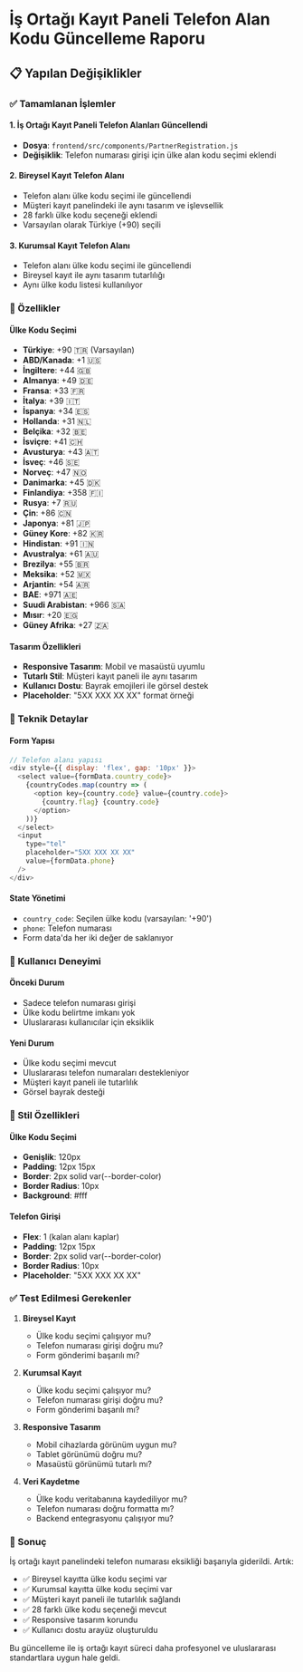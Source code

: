 # İş Ortağı Kayıt Paneli Telefon Alan Kodu Güncelleme Raporu

## 📋 Yapılan Değişiklikler

### ✅ Tamamlanan İşlemler

#### 1. İş Ortağı Kayıt Paneli Telefon Alanları Güncellendi
- **Dosya**: `frontend/src/components/PartnerRegistration.js`
- **Değişiklik**: Telefon numarası girişi için ülke alan kodu seçimi eklendi

#### 2. Bireysel Kayıt Telefon Alanı
- Telefon alanı ülke kodu seçimi ile güncellendi
- Müşteri kayıt panelindeki ile aynı tasarım ve işlevsellik
- 28 farklı ülke kodu seçeneği eklendi
- Varsayılan olarak Türkiye (+90) seçili

#### 3. Kurumsal Kayıt Telefon Alanı
- Telefon alanı ülke kodu seçimi ile güncellendi
- Bireysel kayıt ile aynı tasarım tutarlılığı
- Aynı ülke kodu listesi kullanılıyor

### 🎯 Özellikler

#### Ülke Kodu Seçimi
- **Türkiye**: +90 🇹🇷 (Varsayılan)
- **ABD/Kanada**: +1 🇺🇸
- **İngiltere**: +44 🇬🇧
- **Almanya**: +49 🇩🇪
- **Fransa**: +33 🇫🇷
- **İtalya**: +39 🇮🇹
- **İspanya**: +34 🇪🇸
- **Hollanda**: +31 🇳🇱
- **Belçika**: +32 🇧🇪
- **İsviçre**: +41 🇨🇭
- **Avusturya**: +43 🇦🇹
- **İsveç**: +46 🇸🇪
- **Norveç**: +47 🇳🇴
- **Danimarka**: +45 🇩🇰
- **Finlandiya**: +358 🇫🇮
- **Rusya**: +7 🇷🇺
- **Çin**: +86 🇨🇳
- **Japonya**: +81 🇯🇵
- **Güney Kore**: +82 🇰🇷
- **Hindistan**: +91 🇮🇳
- **Avustralya**: +61 🇦🇺
- **Brezilya**: +55 🇧🇷
- **Meksika**: +52 🇲🇽
- **Arjantin**: +54 🇦🇷
- **BAE**: +971 🇦🇪
- **Suudi Arabistan**: +966 🇸🇦
- **Mısır**: +20 🇪🇬
- **Güney Afrika**: +27 🇿🇦

#### Tasarım Özellikleri
- **Responsive Tasarım**: Mobil ve masaüstü uyumlu
- **Tutarlı Stil**: Müşteri kayıt paneli ile aynı tasarım
- **Kullanıcı Dostu**: Bayrak emojileri ile görsel destek
- **Placeholder**: "5XX XXX XX XX" format örneği

### 🔧 Teknik Detaylar

#### Form Yapısı
```javascript
// Telefon alanı yapısı
<div style={{ display: 'flex', gap: '10px' }}>
  <select value={formData.country_code}>
    {countryCodes.map(country => (
      <option key={country.code} value={country.code}>
        {country.flag} {country.code}
      </option>
    ))}
  </select>
  <input 
    type="tel" 
    placeholder="5XX XXX XX XX"
    value={formData.phone}
  />
</div>
```

#### State Yönetimi
- `country_code`: Seçilen ülke kodu (varsayılan: '+90')
- `phone`: Telefon numarası
- Form data'da her iki değer de saklanıyor

### 📱 Kullanıcı Deneyimi

#### Önceki Durum
- Sadece telefon numarası girişi
- Ülke kodu belirtme imkanı yok
- Uluslararası kullanıcılar için eksiklik

#### Yeni Durum
- Ülke kodu seçimi mevcut
- Uluslararası telefon numaraları destekleniyor
- Müşteri kayıt paneli ile tutarlılık
- Görsel bayrak desteği

### 🎨 Stil Özellikleri

#### Ülke Kodu Seçimi
- **Genişlik**: 120px
- **Padding**: 12px 15px
- **Border**: 2px solid var(--border-color)
- **Border Radius**: 10px
- **Background**: #fff

#### Telefon Girişi
- **Flex**: 1 (kalan alanı kaplar)
- **Padding**: 12px 15px
- **Border**: 2px solid var(--border-color)
- **Border Radius**: 10px
- **Placeholder**: "5XX XXX XX XX"

### ✅ Test Edilmesi Gerekenler

1. **Bireysel Kayıt**
   - Ülke kodu seçimi çalışıyor mu?
   - Telefon numarası girişi doğru mu?
   - Form gönderimi başarılı mı?

2. **Kurumsal Kayıt**
   - Ülke kodu seçimi çalışıyor mu?
   - Telefon numarası girişi doğru mu?
   - Form gönderimi başarılı mı?

3. **Responsive Tasarım**
   - Mobil cihazlarda görünüm uygun mu?
   - Tablet görünümü doğru mu?
   - Masaüstü görünümü tutarlı mı?

4. **Veri Kaydetme**
   - Ülke kodu veritabanına kaydediliyor mu?
   - Telefon numarası doğru formatta mı?
   - Backend entegrasyonu çalışıyor mu?

### 🚀 Sonuç

İş ortağı kayıt panelindeki telefon numarası eksikliği başarıyla giderildi. Artık:

- ✅ Bireysel kayıtta ülke kodu seçimi var
- ✅ Kurumsal kayıtta ülke kodu seçimi var
- ✅ Müşteri kayıt paneli ile tutarlılık sağlandı
- ✅ 28 farklı ülke kodu seçeneği mevcut
- ✅ Responsive tasarım korundu
- ✅ Kullanıcı dostu arayüz oluşturuldu

Bu güncelleme ile iş ortağı kayıt süreci daha profesyonel ve uluslararası standartlara uygun hale geldi.